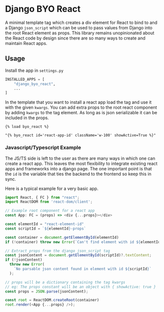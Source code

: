 # Django BYO React

A minimal template tag which creates a div element for React to bind to and a Django `json_script` which can be used to pass values from Django into the root React element as props. This library remains unopinionated about the React code by design since there are so many ways to create and maintain React apps.

## Usage

Install the app in `settings.py`

```python
INSTALLED_APPS = [
    "django_byo_react",
    ...
]
```

In the template that you want to install a react app load the tag and use it with the given `kwargs`. You can add extra props to the root react component by adding `kwargs` to the tag element. As long as is json serializable it can be included in the props.

```django
{% load byo_react %}

"{% byo_react id='react-app-id' className='w-100' showActive=True %}"
```

### Javascript/Typescript Example

The JS/TS side is left to the user as there are many ways in which one can create a react app. This leaves the most flexibility to integrate existing react apps and frameworks into a django page. The one important point is that the `id` is the variable that ties the backend to the frontend so keep this in sync.

Here is a typical example for a very basic app.

```typescript
import React, { FC } from "react";
import ReactDOM from 'react-dom/client';

// Example root component for a react app
const App: FC = (props) => <div {...props}></div>

const elementId = "react-element-id"
const scriptId = `${elementId}-props`

const container = document.getElementById(elementId)
if (!container) throw new Error(`Can't find element with id ${elementId}`);

// Extract props from the django json_script tag
const jsonContent = document.getElementById(scriptId)?.textContent;
if (!jsonContent)
  throw new Error(
    `No parsable json content found in element with id ${scriptId}`
  );

// props will be a dictionary containing the tag kwargs
// eg: The props constant will be an object with { showActive: true }
const props = JSON.parse(jsonContent);

const root = ReactDOM.createRoot(container)
root.render(<App {...props} />);
```